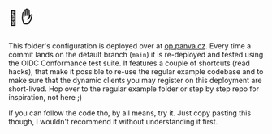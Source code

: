 # 🛑 ✋

This folder's configuration is deployed over at [op.panva.cz][heroku-example]. Every time a commit lands on the default branch (`main`) it is re-deployed and tested using the OIDC Conformance test suite. It features a couple of shortcuts (read hacks), that make it possible to re-use the regular example codebase and to make sure that the dynamic clients you may register on this deployment are short-lived. Hop over to the regular example folder or step by step repo for inspiration, not here ;)

If you can follow the code tho, by all means, try it. Just copy pasting this though, I wouldn't
recommend it without understanding it first.

[heroku-example]: https://op.panva.cz/.well-known/openid-configuration
